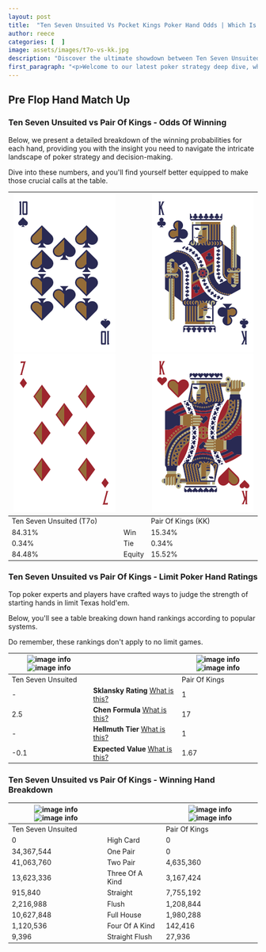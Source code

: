 ```yaml
---
layout: post
title:  "Ten Seven Unsuited Vs Pocket Kings Poker Hand Odds | Which Is The Better Hand In Poker? A Complete Guide"
author: reece
categories: [  ]
image: assets/images/t7o-vs-kk.jpg
description: "Discover the ultimate showdown between Ten Seven Unsuited and Pair Of Kings in poker! Uncover the odds, strategies, and scenarios where one hand triumphs over the other. Get ready to up your poker game with this thrilling analysis."
first_paragraph: "<p>Welcome to our latest poker strategy deep dive, where we're pitting two distinct hands against each other in a high-stakes showdown: Ten Seven Unsuited vs Pair Of Kings.</p><p>In the dynamic world of poker, every decision counts, and knowing which hand holds the upper hand is key to your success at the table.</p><p>In this article, we'll dissect these two hands, explore the scenarios where one dominates the other, and equip you with the knowledge to make strategic choices that can tip the odds in your favor.</p><p>Get ready to unravel the intriguing dynamics of these poker hands and elevate your game to new heights.</p>"
---
```




[comment]: # (sp0)

## Pre Flop Hand Match Up

<div class="table hand-ratings" markdown="1"> 



### Ten Seven Unsuited vs Pair Of Kings - Odds Of Winning

Below, we present a detailed breakdown of the winning probabilities for each hand, providing you with the insight you need to navigate the intricate landscape of poker strategy and decision-making. 

Dive into these numbers, and you'll find yourself better equipped to make those crucial calls at the table.


    
| ![image info](assets/images/hand1/t.png) ![image info](assets/images/hand1/7o.png) |  | ![image info](assets/images/hand2/k.png) ![image info](assets/images/hand2/ko.png) |
| -------- | -------- | -------- |
| Ten Seven Unsuited (T7o) |  | Pair Of Kings (KK) |
| 84.31% | Win | 15.34% |
| 0.34% | Tie | 0.34% |
| 84.48% | Equity | 15.52% |




[comment]: # (sp1)



### Ten Seven Unsuited vs Pair Of Kings - Limit Poker Hand Ratings

Top poker experts and players have crafted ways to judge the strength of starting hands in limit Texas hold'em. 

Below, you'll see a table breaking down hand rankings according to popular systems. 

Do remember, these rankings don't apply to no limit games.


    
| ![image info](https://www.riverpairs.com/assets/images/hand1/t.png) ![image info](https://www.riverpairs.com/assets/images/hand1/7o.png) |  | ![image info](https://www.riverpairs.com/assets/images/hand2/k.png) ![image info](https://www.riverpairs.com/assets/images/hand2/ko.png) |
| -------- | -------- | -------- |
| Ten Seven Unsuited |  | Pair Of Kings |
| - | **Sklansky Rating** [What is this?](/sklansky-rating-explained) | 1 |
| 2.5 | **Chen Formula** [What is this?](/chen-formula-explained) | 17 |
| - | **Hellmuth Tier** [What is this?](/Hellmuth-tier-explained) | 1 |
| -0.1 | **Expected Value** [What is this?](/expected-value-explained) | 1.67 |




[comment]: # (sp2)



### Ten Seven Unsuited vs Pair Of Kings - Winning Hand Breakdown


    
| ![image info](https://www.riverpairs.com/assets/images/hand1/t.png) ![image info](https://www.riverpairs.com/assets/images/hand1/7o.png) |  | ![image info](https://www.riverpairs.com/assets/images/hand2/k.png) ![image info](https://www.riverpairs.com/assets/images/hand2/ko.png) |
| -------- | -------- | -------- |
| Ten Seven Unsuited |  | Pair Of Kings |
| 0 | High Card | 0 |
| 34,367,544 | One Pair | 0 |
| 41,063,760 | Two Pair | 4,635,360 |
| 13,623,336 | Three Of A Kind | 3,167,424 |
| 915,840 | Straight | 7,755,192 |
| 2,216,988 | Flush | 1,208,844 |
| 10,627,848 | Full House | 1,980,288 |
| 1,120,536 | Four Of A Kind | 142,416 |
| 9,396 | Straight Flush | 27,936 |




[comment]: # (sp3)



</div>

[comment]: # (sp4)



[comment]: # (sp5)

